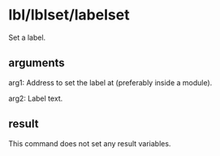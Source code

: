# lbl/lblset/labelset

Set a label.

## arguments

arg1: Address to set the label at (preferably inside a module).

arg2: Label text.

## result

This command does not set any result variables.
